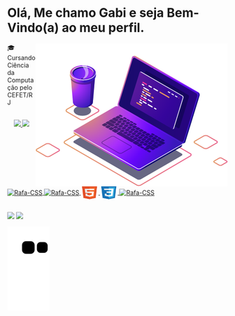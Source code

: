 # Olá, Me chamo Gabi e seja Bem-Vindo(a) ao meu perfil.

 <tr>
  <td><img align="right" src="img/pc.png" ></td>
 </tr>

<p font-size:18px>
🎓 Cursando Ciência da Computação pelo CEFET/RJ
</p>


</br>

<div align="center">
  <a href="https://github.com/Gabrielasl18">
  <img height="180em" src="https://github-readme-stats.vercel.app/api?username=gabrielasl18&show_icons=true&theme=tokyonight&include_all_commits=true&count_private=true"/>
  <img height="180em" src="https://github-readme-stats.vercel.app/api/top-langs/?username=gabrielasl18&layout=compact&langs_count=7&theme=tokyonight"/>
</div>
<div style="display: inline_block"><br>
  <img align="center" alt="Rafa-CSS" height="30" width="40" src="https://cdn.jsdelivr.net/gh/devicons/devicon/icons/java/java-original.svg" />
  <img align="center" alt="Rafa-CSS" height="30" width="40" src="https://cdn.jsdelivr.net/gh/devicons/devicon/icons/cplusplus/cplusplus-original.svg" />
  <img align="center" alt="Rafa-HTML" height="30" width="40"src="https://raw.githubusercontent.com/devicons/devicon/master/icons/html5/html5-original.svg">
  <img align="center" alt="Rafa-CSS" height="30" width="40" src="https://raw.githubusercontent.com/devicons/devicon/master/icons/css3/css3-original.svg">
  <img align="center" alt="Rafa-CSS" height="30" width="40" src="https://cdn.jsdelivr.net/gh/devicons/devicon/icons/c/c-original.svg" /> 
</div>

 ##
 
<div>
 <a href="https://instagram.com/gabrielasl17" target="_blank"><img src="https://img.shields.io/badge/-Instagram-%23E4405F?style=for-the-badge&logo=instagram&logoColor=white" target="_blank"></a>
 <a href="https://www.linkedin.com/in/gabriela-l-aa95961b4" target="_blank"><img src="https://img.shields.io/badge/-LinkedIn-%230077B5?style=for-the-badge&logo=linkedin&logoColor=white" target="_blank"></a> 
</div>

  ![Snake animation](https://github.com/Gabrielasl18/Gabrielasl18/blob/output/github-contribution-grid-snake.svg)
